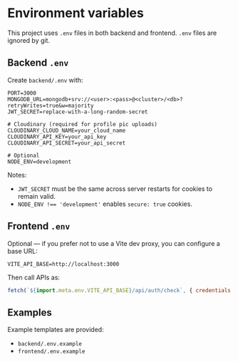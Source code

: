 # Environment variables

This project uses `.env` files in both backend and frontend. `.env` files are ignored by git.

## Backend `.env`

Create `backend/.env` with:

```
PORT=3000
MONGODB_URL=mongodb+srv://<user>:<pass>@<cluster>/<db>?retryWrites=true&w=majority
JWT_SECRET=replace-with-a-long-random-secret

# Cloudinary (required for profile pic uploads)
CLOUDINARY_CLOUD_NAME=your_cloud_name
CLOUDINARY_API_KEY=your_api_key
CLOUDINARY_API_SECRET=your_api_secret

# Optional
NODE_ENV=development
```

Notes:
- `JWT_SECRET` must be the same across server restarts for cookies to remain valid.
- `NODE_ENV !== 'development'` enables `secure: true` cookies.

## Frontend `.env`

Optional — if you prefer not to use a Vite dev proxy, you can configure a base URL:

```
VITE_API_BASE=http://localhost:3000
```

Then call APIs as:

```js
fetch(`${import.meta.env.VITE_API_BASE}/api/auth/check`, { credentials: 'include' })
```

## Examples

Example templates are provided:
- `backend/.env.example`
- `frontend/.env.example`
